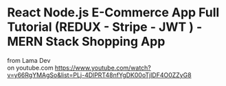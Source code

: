 # React Node.js E-Commerce App Full Tutorial (REDUX - Stripe - JWT ) - MERN Stack Shopping App
from Lama Dev\
on youtube.com https://www.youtube.com/watch?v=y66RgYMAgSo&list=PLj-4DlPRT48nfYgDK00oTjlDF4O0ZZyG8
